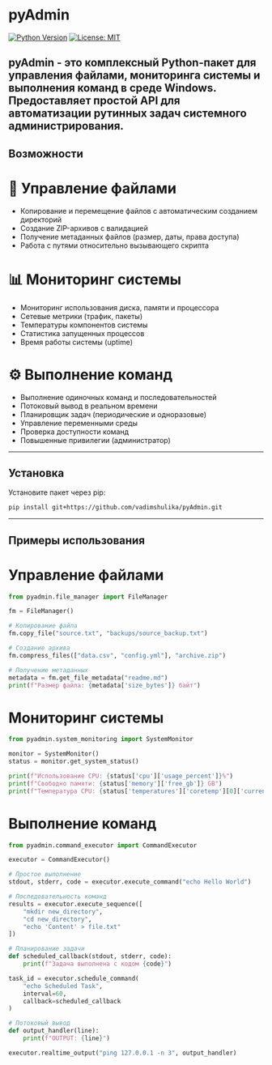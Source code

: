 # pyAdmin

[![Python Version](https://img.shields.io/badge/python-3.8%2B-blue)](https://www.python.org/)
[![License: MIT](https://img.shields.io/badge/License-MIT-yellow.svg)](https://opensource.org/licenses/MIT)

**pyAdmin** - это комплексный Python-пакет для управления файлами, мониторинга системы и выполнения команд в среде Windows. Предоставляет простой API для автоматизации рутинных задач системного администрирования.
---
## Возможности
# 📁 Управление файлами
- Копирование и перемещение файлов с автоматическим созданием директорий
- Создание ZIP-архивов с валидацией
- Получение метаданных файлов (размер, даты, права доступа)
- Работа с путями относительно вызывающего скрипта

# 📊 Мониторинг системы
- Мониторинг использования диска, памяти и процессора
- Сетевые метрики (трафик, пакеты)
- Температуры компонентов системы
- Статистика запущенных процессов
- Время работы системы (uptime)

# ⚙️ Выполнение команд
- Выполнение одиночных команд и последовательностей
- Потоковый вывод в реальном времени
- Планировщик задач (периодические и одноразовые)
- Управление переменными среды
- Проверка доступности команд
- Повышенные привилегии (администратор)
---
## Установка
Установите пакет через pip:

```bash
pip install git+https://github.com/vadimshulika/pyAdmin.git
```
--- 
## Примеры использования
# Управление файлами
```python
from pyadmin.file_manager import FileManager

fm = FileManager()

# Копирование файла
fm.copy_file("source.txt", "backups/source_backup.txt")

# Создание архива
fm.compress_files(["data.csv", "config.yml"], "archive.zip")

# Получение метаданных
metadata = fm.get_file_metadata("readme.md")
print(f"Размер файла: {metadata['size_bytes']} байт")
```
# Мониторинг системы
```python
from pyadmin.system_monitoring import SystemMonitor

monitor = SystemMonitor()
status = monitor.get_system_status()

print(f"Использование CPU: {status['cpu']['usage_percent']}%")
print(f"Свободно памяти: {status['memory']['free_gb']} GB")
print(f"Температура CPU: {status['temperatures']['coretemp'][0]['current']}°C")
```
# Выполнение команд
```python 
from pyadmin.command_executor import CommandExecutor

executor = CommandExecutor()

# Простое выполнение
stdout, stderr, code = executor.execute_command("echo Hello World")

# Последовательность команд
results = executor.execute_sequence([
    "mkdir new_directory",
    "cd new_directory",
    "echo 'Content' > file.txt"
])

# Планирование задачи
def scheduled_callback(stdout, stderr, code):
    print(f"Задача выполнена с кодом {code}")

task_id = executor.schedule_command(
    "echo Scheduled Task",
    interval=60,
    callback=scheduled_callback
)

# Потоковый вывод
def output_handler(line):
    print(f"OUTPUT: {line}")

executor.realtime_output("ping 127.0.0.1 -n 3", output_handler)
```
